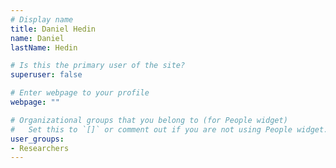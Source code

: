 ```yaml
---
# Display name
title: Daniel Hedin
name: Daniel
lastName: Hedin

# Is this the primary user of the site?
superuser: false

# Enter webpage to your profile
webpage: ""

# Organizational groups that you belong to (for People widget)
#   Set this to `[]` or comment out if you are not using People widget.
user_groups:
- Researchers
---
```

